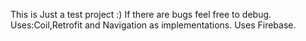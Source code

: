 This is Just a test project :) 
If there are bugs feel free to debug.
Uses:Coil,Retrofit and Navigation as implementations.
Uses Firebase.
